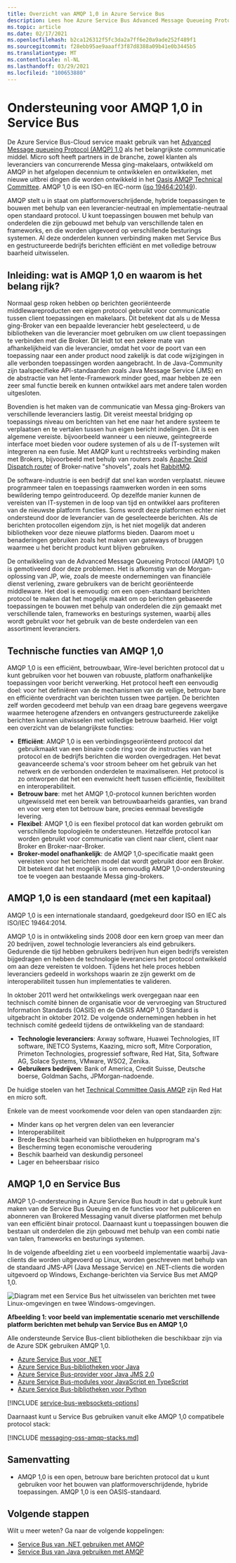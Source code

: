 ```yaml
---
title: Overzicht van AMQP 1,0 in Azure Service Bus
description: Lees hoe Azure Service Bus Advanced Message Queueing Protocol (AMQP) ondersteunt, een open standaard protocol.
ms.topic: article
ms.date: 02/17/2021
ms.openlocfilehash: b2ca126312f5fc3da2a7ff6e20a9ade252f489f1
ms.sourcegitcommit: f28ebb95ae9aaaff3f87d8388a09b41e0b3445b5
ms.translationtype: MT
ms.contentlocale: nl-NL
ms.lasthandoff: 03/29/2021
ms.locfileid: "100653880"
---
```

# <a name="amqp-10-support-in-service-bus"></a>Ondersteuning voor AMQP 1,0 in Service Bus
De Azure Service Bus-Cloud service maakt gebruik van het [Advanced Message queueing Protocol (AMQP) 1,0](http://docs.oasis-open.org/amqp/core/v1.0/amqp-core-overview-v1.0.html) als het belangrijkste communicatie middel. Micro soft heeft partners in de branche, zowel klanten als leveranciers van concurrerende Messa ging-makelaars, ontwikkeld om AMQP in het afgelopen decennium te ontwikkelen en ontwikkelen, met nieuwe uitbrei dingen die worden ontwikkeld in het [Oasis AMQP Technical Committee](https://www.oasis-open.org/committees/tc_home.php?wg_abbrev=amqp). AMQP 1,0 is een ISO-en IEC-norm ([iso 19464:20149](https://www.iso.org/standard/64955.html)). 

AMQP stelt u in staat om platformoverschrijdende, hybride toepassingen te bouwen met behulp van een leverancier-neutraal en implementatie-neutraal open standaard protocol. U kunt toepassingen bouwen met behulp van onderdelen die zijn gebouwd met behulp van verschillende talen en frameworks, en die worden uitgevoerd op verschillende besturings systemen. Al deze onderdelen kunnen verbinding maken met Service Bus en gestructureerde bedrijfs berichten efficiënt en met volledige betrouw baarheid uitwisselen.

## <a name="introduction-what-is-amqp-10-and-why-is-it-important"></a>Inleiding: wat is AMQP 1,0 en waarom is het belang rijk?
Normaal gesp roken hebben op berichten georiënteerde middlewareproducten een eigen protocol gebruikt voor communicatie tussen client toepassingen en makelaars. Dit betekent dat als u de Messa ging-Broker van een bepaalde leverancier hebt geselecteerd, u de bibliotheken van die leverancier moet gebruiken om uw client toepassingen te verbinden met die Broker. Dit leidt tot een zekere mate van afhankelijkheid van die leverancier, omdat het voor de poort van een toepassing naar een ander product nood zakelijk is dat code wijzigingen in alle verbonden toepassingen worden aangebracht. In de Java-Community zijn taalspecifieke API-standaarden zoals Java Message Service (JMS) en de abstractie van het lente-Framework minder goed, maar hebben ze een zeer smal functie bereik en kunnen ontwikkel aars met andere talen worden uitgesloten.

Bovendien is het maken van de communicatie van Messa ging-Brokers van verschillende leveranciers lastig. Dit vereist meestal bridging op toepassings niveau om berichten van het ene naar het andere systeem te verplaatsen en te vertalen tussen hun eigen bericht indelingen. Dit is een algemene vereiste. bijvoorbeeld wanneer u een nieuwe, geïntegreerde interface moet bieden voor oudere systemen of als u de IT-systemen wilt integreren na een fusie. Met AMQP kunt u rechtstreeks verbinding maken met Brokers, bijvoorbeeld met behulp van routers zoals [Apache Qpid Dispatch router](https://qpid.apache.org/components/dispatch-router/index.html) of Broker-native "shovels", zoals het [RabbitMQ](service-bus-integrate-with-rabbitmq.md).

De software-industrie is een bedrijf dat snel kan worden verplaatst. nieuwe programmeer talen en toepassings raamwerken worden in een soms bewildering tempo geïntroduceerd. Op dezelfde manier kunnen de vereisten van IT-systemen in de loop van tijd en ontwikkel aars profiteren van de nieuwste platform functies. Soms wordt deze platformen echter niet ondersteund door de leverancier van de geselecteerde berichten. Als de berichten protocollen eigendom zijn, is het niet mogelijk dat anderen bibliotheken voor deze nieuwe platforms bieden. Daarom moet u benaderingen gebruiken zoals het maken van gateways of bruggen waarmee u het bericht product kunt blijven gebruiken.

De ontwikkeling van de Advanced Message Queueing Protocol (AMQP) 1,0 is gemotiveerd door deze problemen. Het is afkomstig van de Morgan-oplossing van JP, wie, zoals de meeste ondernemingen van financiële dienst verlening, zware gebruikers van de bericht georiënteerde middleware. Het doel is eenvoudig: om een open-standaard berichten protocol te maken dat het mogelijk maakt om op berichten gebaseerde toepassingen te bouwen met behulp van onderdelen die zijn gemaakt met verschillende talen, frameworks en besturings systemen, waarbij alles wordt gebruikt voor het gebruik van de beste onderdelen van een assortiment leveranciers.

## <a name="amqp-10-technical-features"></a>Technische functies van AMQP 1,0
AMQP 1,0 is een efficiënt, betrouwbaar, Wire-level berichten protocol dat u kunt gebruiken voor het bouwen van robuuste, platform onafhankelijke toepassingen voor bericht verwerking. Het protocol heeft een eenvoudig doel: voor het definiëren van de mechanismen van de veilige, betrouw bare en efficiënte overdracht van berichten tussen twee partijen. De berichten zelf worden gecodeerd met behulp van een draag bare gegevens weergave waarmee heterogene afzenders en ontvangers gestructureerde zakelijke berichten kunnen uitwisselen met volledige betrouw baarheid. Hier volgt een overzicht van de belangrijkste functies:

* **Efficiënt**: AMQP 1,0 is een verbindingsgeoriënteerd protocol dat gebruikmaakt van een binaire code ring voor de instructies van het protocol en de bedrijfs berichten die worden overgedragen. Het bevat geavanceerde schema's voor stroom beheer om het gebruik van het netwerk en de verbonden onderdelen te maximaliseren. Het protocol is zo ontworpen dat het een evenwicht heeft tussen efficiëntie, flexibiliteit en interoperabiliteit.
* **Betrouw bare**: met het AMQP 1,0-protocol kunnen berichten worden uitgewisseld met een bereik van betrouwbaarheids garanties, van brand en voor verg eten tot betrouw bare, precies eenmaal bevestigde levering.
* **Flexibel**: AMQP 1,0 is een flexibel protocol dat kan worden gebruikt om verschillende topologieën te ondersteunen. Hetzelfde protocol kan worden gebruikt voor communicatie van client naar client, client naar Broker en Broker-naar-Broker.
* **Broker-model onafhankelijk**: de AMQP 1,0-specificatie maakt geen vereisten voor het berichten model dat wordt gebruikt door een Broker. Dit betekent dat het mogelijk is om eenvoudig AMQP 1,0-ondersteuning toe te voegen aan bestaande Messa ging-brokers.

## <a name="amqp-10-is-a-standard-with-a-capital-s"></a>AMQP 1,0 is een standaard (met een kapitaal)
AMQP 1,0 is een internationale standaard, goedgekeurd door ISO en IEC als ISO/IEC 19464:2014.

AMQP 1,0 is in ontwikkeling sinds 2008 door een kern groep van meer dan 20 bedrijven, zowel technologie leveranciers als eind gebruikers. Gedurende die tijd hebben gebruikers bedrijven hun eigen bedrijfs vereisten bijgedragen en hebben de technologie leveranciers het protocol ontwikkeld om aan deze vereisten te voldoen. Tijdens het hele proces hebben leveranciers gedeeld in workshops waarin ze zijn gewerkt om de interoperabiliteit tussen hun implementaties te valideren.

In oktober 2011 werd het ontwikkelings werk overgegaan naar een technisch comité binnen de organisatie voor de vervroeging van Structured Information Standards (OASIS) en de OASIS AMQP 1,0 Standard is uitgebracht in oktober 2012. De volgende ondernemingen hebben in het technisch comité gedeeld tijdens de ontwikkeling van de standaard:

* **Technologie leveranciers**: Axway software, Huawei Technologies, IIT software, INETCO Systems, Kaazing, micro soft, Mitre Corporation, Primeton Technologies, progressief software, Red Hat, Sita, Software AG, Solace Systems, VMware, WSO2, Zenika.
* **Gebruikers bedrijven**: Bank of America, Credit Suisse, Deutsche boerse, Goldman Sachs, JPMorgan-nadoende.

De huidige stoelen van het [Technical Committee Oasis AMQP](https://www.oasis-open.org/committees/tc_home.php?wg_abbrev=amqp) zijn Red Hat en micro soft.

Enkele van de meest voorkomende voor delen van open standaarden zijn:

* Minder kans op het vergren delen van een leverancier
* Interoperabiliteit
* Brede Beschik baarheid van bibliotheken en hulpprogram ma's
* Bescherming tegen economische veroudering
* Beschik baarheid van deskundig personeel
* Lager en beheersbaar risico

## <a name="amqp-10-and-service-bus"></a>AMQP 1,0 en Service Bus
AMQP 1,0-ondersteuning in Azure Service Bus houdt in dat u gebruik kunt maken van de Service Bus Queuing en de functies voor het publiceren en abonneren van Brokered Messaging vanuit diverse platformen met behulp van een efficiënt binair protocol. Daarnaast kunt u toepassingen bouwen die bestaan uit onderdelen die zijn gebouwd met behulp van een combi natie van talen, frameworks en besturings systemen.

In de volgende afbeelding ziet u een voorbeeld implementatie waarbij Java-clients die worden uitgevoerd op Linux, worden geschreven met behulp van de standaard JMS-API (Java Message Service) en .NET-clients die worden uitgevoerd op Windows, Exchange-berichten via Service Bus met AMQP 1,0.

![Diagram met een Service Bus het uitwisselen van berichten met twee Linux-omgevingen en twee Windows-omgevingen.][0]

**Afbeelding 1: voor beeld van implementatie scenario met verschillende platform berichten met behulp van Service Bus en AMQP 1,0**

Alle ondersteunde Service Bus-client bibliotheken die beschikbaar zijn via de Azure SDK gebruiken AMQP 1,0.

- [Azure Service Bus voor .NET](/dotnet/api/overview/azure/service-bus?preserve-view=true)
- [Azure Service Bus-bibliotheken voor Java](/java/api/overview/azure/servicebus?preserve-view=true)
- [Azure Service Bus-provider voor Java JMS 2.0](how-to-use-java-message-service-20.md)
- [Azure Service Bus-modules voor JavaScript en TypeScript](/javascript/api/overview/azure/service-bus?preserve-view=true)
- [Azure Service Bus-bibliotheken voor Python](/python/api/overview/azure/servicebus?preserve-view=true)

[!INCLUDE [service-bus-websockets-options](../../includes/service-bus-websockets-options.md)]

Daarnaast kunt u Service Bus gebruiken vanuit elke AMQP 1,0 compatibele protocol stack:

[!INCLUDE [messaging-oss-amqp-stacks.md](../../includes/messaging-oss-amqp-stacks.md)]

## <a name="summary"></a>Samenvatting
* AMQP 1,0 is een open, betrouw bare berichten protocol dat u kunt gebruiken voor het bouwen van platformoverschrijdende, hybride toepassingen. AMQP 1,0 is een OASIS-standaard.

## <a name="next-steps"></a>Volgende stappen
Wilt u meer weten? Ga naar de volgende koppelingen:

* [Service Bus van .NET gebruiken met AMQP]
* [Service Bus van Java gebruiken met AMQP]

[0]: ./media/service-bus-amqp-overview/service-bus-amqp-1.png
[Service Bus van .NET gebruiken met AMQP]: service-bus-amqp-dotnet.md
[Service Bus van Java gebruiken met AMQP]: ./service-bus-java-how-to-use-jms-api-amqp.md

